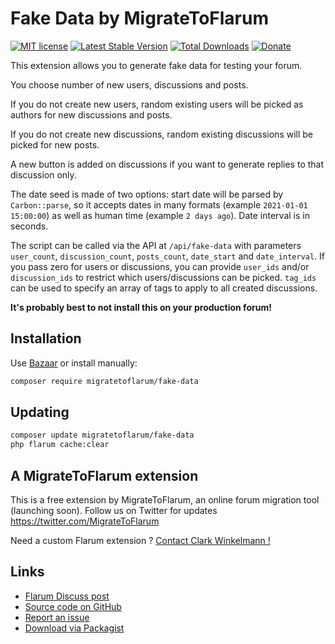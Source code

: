 # Fake Data by MigrateToFlarum

[![MIT license](https://img.shields.io/badge/license-MIT-blue.svg)](https://github.com/migratetoflarum/fake-data/blob/master/LICENSE.md) [![Latest Stable Version](https://img.shields.io/packagist/v/migratetoflarum/fake-data.svg)](https://packagist.org/packages/migratetoflarum/fake-data) [![Total Downloads](https://img.shields.io/packagist/dt/migratetoflarum/fake-data.svg)](https://packagist.org/packages/migratetoflarum/fake-data) [![Donate](https://img.shields.io/badge/paypal-donate-yellow.svg)](https://www.paypal.me/clarkwinkelmann)

This extension allows you to generate fake data for testing your forum.

You choose number of new users, discussions and posts.

If you do not create new users, random existing users will be picked as authors for new discussions and posts.

If you do not create new discussions, random existing discussions will be picked for new posts.

A new button is added on discussions if you want to generate replies to that discussion only.

The date seed is made of two options: start date will be parsed by `Carbon::parse`, so it accepts dates in many formats (example `2021-01-01 15:00:00`) as well as human time (example `2 days ago`).
Date interval is in seconds.

The script can be called via the API at `/api/fake-data` with parameters `user_count`, `discussion_count`, `posts_count`, `date_start` and `date_interval`.
If you pass zero for users or discussions, you can provide `user_ids` and/or `discussion_ids` to restrict which users/discussions can be picked.
`tag_ids` can be used to specify an array of tags to apply to all created discussions.

**It's probably best to not install this on your production forum!**

## Installation

Use [Bazaar](https://discuss.flarum.org/d/5151-flagrow-bazaar-the-extension-marketplace) or install manually:

```bash
composer require migratetoflarum/fake-data
```

## Updating

```bash
composer update migratetoflarum/fake-data
php flarum cache:clear
```

## A MigrateToFlarum extension

This is a free extension by MigrateToFlarum, an online forum migration tool (launching soon).
Follow us on Twitter for updates https://twitter.com/MigrateToFlarum

Need a custom Flarum extension ? [Contact Clark Winkelmann !](https://clarkwinkelmann.com/flarum)

## Links

- [Flarum Discuss post](https://discuss.flarum.org/d/21160)
- [Source code on GitHub](https://github.com/migratetoflarum/fake-data)
- [Report an issue](https://github.com/migratetoflarum/fake-data/issues)
- [Download via Packagist](https://packagist.org/packages/migratetoflarum/fake-data)
